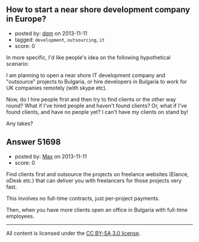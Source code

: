 ## How to start a near shore development company in Europe?

- posted by: [dqm](https://stackexchange.com/users/-1/29642-dqm) on 2013-11-11
- tagged: `development`, `outsourcing`, `it`
- score: 0

<p>In more specific, I'd like people's idea on the following hypothetical scenario:</p>

<p>I am planning to open a near shore IT development company and "outsource" projects to Bulgaria, or hire developers in Bulgaria to work for UK companies remotely (with skype etc). </p>

<p>Now, do I hire people first and then try to find clients or the other way round?
What if I've hired people and haven't found clients? Or, what if I've found clients, and have no people yet? I can't have my clients on stand by! </p>

<p>Any takes?</p>



## Answer 51698

- posted by: [Max](https://stackexchange.com/users/-1/16514-max) on 2013-11-11
- score: 0

<p>Find clients first and outsource the projects on freelance websites (Elance, oDesk etc.) that can deliver you with freelancers for those projects very fast.</p>

<p>This involves no full-time contracts, just per-project payments.</p>

<p>Then, when you have more clients open an office in Bulgaria with full-time employees.</p>




---

All content is licensed under the [CC BY-SA 3.0 license](https://creativecommons.org/licenses/by-sa/3.0/).
